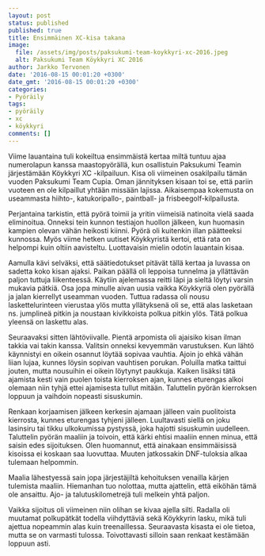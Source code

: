 ```yaml
---
layout: post
status: published
published: true
title: Ensimmäinen XC-kisa takana
image:
  file: /assets/img/posts/paksukumi-team-koykkyri-xc-2016.jpeg
  alt: Paksukumi Team Köykkyri XC 2016
author: Jarkko Tervonen
date: '2016-08-15 00:01:20 +0300'
date_gmt: '2016-08-15 00:01:20 +0300'
categories:
- Pyöräily
tags:
- pyöräily
- xc
- köykkyri
comments: []
---
```

Viime lauantaina tuli kokeiltua ensimmäistä kertaa miltä tuntuu ajaa numerolapun kanssa maastopyörällä, kun osallistuin Paksukumi Teamin järjestämään Köykkyri XC -kilpailuun. Kisa oli viimeinen osakilpailu tämän vuoden Paksukumi Team Cupia. Oman jännityksen kisaan toi se, että pariin vuoteen en ole kilpaillut yhtään missään lajissa. Aikaisempaa kokemusta on useammasta hiihto-, katukoripallo-, paintball- ja frisbeegolf-kilpailusta.

Perjantaina tarkistin, että pyörä toimii ja yritin viimeisiä natinoita vielä saada eliminoitua. Onneksi tein kunnon testiajon huollon jälkeen, kun huomasin kampien olevan vähän heikosti kiinni. Pyörä oli kuitenkin illan päätteeksi kunnossa. Myös viime hetken uutiset Köykkyristä kertoi, että rata on helpompi kuin oltiin aavisteltu. Luottavaisin mielin odotin lauantain kisaa.

Aamulla kävi selväksi, että säätiedotukset pitävät tällä kertaa ja luvassa on sadetta koko kisan ajaksi. Paikan päällä oli leppoisa tunnelma ja yllättävän paljon tuttuja liikenteessä. Käytiin ajelemassa reitti läpi ja sieltä löytyi varsin mukavia pätkiä. Osa jopa minulle aivan uusia vaikka Köykkyriä olen pyörällä ja jalan kierrellyt useamman vuoden. Tuttua radassa oli nousu laskettelurinteen vierustaa ylös mutta yllätyksenä oli se, että alas lasketaan ns. jumplineä pitkin ja noustaan kivikkoista polkua pitkin ylös. Tätä polkua yleensä on laskettu alas.

Seuraavaksi sitten lähtöviivalle. Pientä arpomista oli ajaisiko kisan ilman takkia vai takin kanssa. Valitsin onneksi kevyemmän varustuksen. Kun lähtö käynnistyi en oikein osannut löytää sopivaa vauhtia. Ajoin jo ehkä vähän liian lujaa, kunnes löysin sopivan vauhtisen porukan. Poluilla matka taittui jouten, mutta nousuihin ei oikein löytynyt paukkuja. Kaiken lisäksi tätä ajamista kesti vain puolen toista kierroksen ajan, kunnes eturengas alkoi olemaan niin tyhjä ettei ajamisesta tullut mitään. Taluttelin pyörän kierroksen loppuun ja vaihdoin nopeasti sisuskumin.

Renkaan korjaamisen jälkeen kerkesin ajamaan jälleen vain puolitoista kierrosta, kunnes eturengas tyhjeni jälleen. Luultavasti siellä on joku lasinsiru tai tikku ulkokumissa pystyssä, joka hajotti sisuskumin uudelleen. Taluttelin pyörän maaliin ja toivoin, että kärki ehtisi maaliin ennen minua, että saisin edes sijoituksen. Olen huomannut, että ainakaan ensimmäisissä kisoissa ei koskaan saa luovuttaa. Muuten jatkossakin DNF-tuloksia alkaa tulemaan helpommin.

Maalia lähestyessä sain jopa järjestäjiltä kehoituksen venailla kärjen tulemista maaliin. Hiemanhan tuo nolottaa, mutta ajattelin, että eiköhän tämä ole ansaittu. Ajo- ja talutuskilometrejä tuli melkein yhtä paljon.

Vaikka sijoitus oli viimeinen niin olihan se kivaa ajella silti. Radalla oli muutamat polkupätkät todella viihdyttäviä sekä Köykkyrin lasku, mikä tuli ajettua nopeammin alas kuin treenaillessa. Seuraavasta kisasta ei ole tietoa, mutta se on varmasti tulossa. Toivottavasti silloin saan renkaat kestämään loppuun asti.
